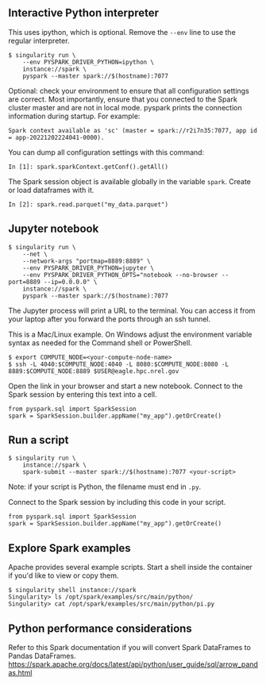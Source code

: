 ## Interactive Python interpreter
This uses ipython, which is optional. Remove the `--env` line to use the regular interpreter.
```
$ singularity run \
	--env PYSPARK_DRIVER_PYTHON=ipython \
	instance://spark \
	pyspark --master spark://$(hostname):7077
```
Optional: check your environment to ensure that all configuration settings are correct.
Most importantly, ensure that you connected to the Spark cluster master and are not in local mode.
pyspark prints the connection information during startup. For example:
```
Spark context available as 'sc' (master = spark://r2i7n35:7077, app id = app-20221202224041-0000).
```
You can dump all configuration settings with this command:
```
In [1]: spark.sparkContext.getConf().getAll()
```

The Spark session object is available globally in the variable `spark`. Create or load dataframes
with it.
```
In [2]: spark.read.parquet("my_data.parquet")
```


## Jupyter notebook
```
$ singularity run \
	--net \
	--network-args "portmap=8889:8889" \
	--env PYSPARK_DRIVER_PYTHON=jupyter \
	--env PYSPARK_DRIVER_PYTHON_OPTS="notebook --no-browser --port=8889 --ip=0.0.0.0" \
	instance://spark \
	pyspark --master spark://$(hostname):7077
```
The Jupyter process will print a URL to the terminal. You can access it from your laptop after you
forward the ports through an ssh tunnel.

This is a Mac/Linux example. On Windows adjust the environment variable syntax as needed for the Command shell
or PowerShell.
```
$ export COMPUTE_NODE=<your-compute-node-name>
$ ssh -L 4040:$COMPUTE_NODE:4040 -L 8080:$COMPUTE_NODE:8080 -L 8889:$COMPUTE_NODE:8889 $USER@eagle.hpc.nrel.gov
```
Open the link in your browser and start a new notebook.
Connect to the Spark session by entering this text into a cell.
```
from pyspark.sql import SparkSession
spark = SparkSession.builder.appName("my_app").getOrCreate()
```

## Run a script
```
$ singularity run \
	instance://spark \
	spark-submit --master spark://$(hostname):7077 <your-script>
```
Note: if your script is Python, the filename must end in `.py`.

Connect to the Spark session by including this code in your script.
```
from pyspark.sql import SparkSession
spark = SparkSession.builder.appName("my_app").getOrCreate()
```

## Explore Spark examples
Apache provides several example scripts. Start a shell inside the container if you'd like to view
or copy them.
```
$ singularity shell instance://spark
Singularity> ls /opt/spark/examples/src/main/python/
Singularity> cat /opt/spark/examples/src/main/python/pi.py
```

## Python performance considerations
Refer to this Spark documentation if you will convert Spark DataFrames to Pandas DataFrames.
https://spark.apache.org/docs/latest/api/python/user_guide/sql/arrow_pandas.html


